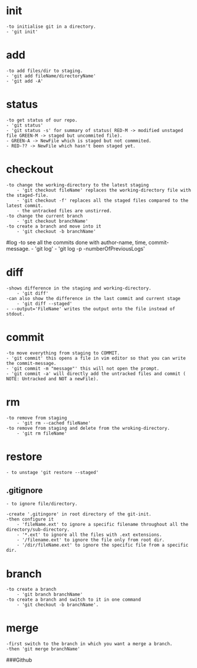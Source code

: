# init
	-to initialise git in a directory.
	- 'git init'
# add
	-to add files/dir to staging.
	- 'git add fileName/directoryName'
	- 'git add -A'
# status
	-to get status of our repo.
	- 'git status'
	- 'git status -s' for summary of status( RED-M -> modified unstaged file GREEN-M -> staged but uncommited file).
	- GREEN-A -> NewFile which is staged but not commmited.
	- RED-?? -> NewFile which hasn't been staged yet.

# checkout
	-to change the working-directory to the latest staging 
		- 'git checkout fileName' replaces the working-directory file with the staged-file.
		- 'git checkout -f' replaces all the staged files compared to the latest commit.
		- the untracked files are unstirred.
	-to change the current branch
		- 'git checkout branchName'
	-to create a branch and move into it 
		- 'git checkout -b branchName'
#log
	-to see all the commits done with author-name, time, commit-message.
	- 'git log'
	- 'git log -p -numberOfPreviousLogs'

# diff
	-shows difference in the staging and working-directory.
		- 'git diff'
	-can also show the difference in the last commit and current stage
		- 'git diff --staged'
	- --output='FileName' writes the output onto the file instead of stdout.
# commit
	-to move everything from staging to COMMIT.
	- 'git commit' this opens a file in vim editor so that you can write the commit-message.
	- 'git commit -m "message"' this will not open the prompt.
	- 'git commit -a' will directly add the untracked files and commit ( NOTE: Untracked and NOT a newFile).
# rm
	-to remove from staging
		- 'git rm --cached fileName'
	-to remove from staging and delete from the wroking-directory.		
		- 'git rm fileName'
# restore
	- to unstage 'git restore --staged'
		

## .gitignore
	- to ignore file/directory.
	
	-create '.gitingore' in root directory of the git-init.
	-then configure it 
		- 'fileName.ext' to ignore a specific filename throughout all the directory/sub-directory.
		- '*.ext' to ignore all the files with .ext extensions.
		- '/filename.ext' to ignore the file only from root dir.
		- '/dir/fileName.ext' to ignore the specific file from a specific dir.
 
# branch
	-to create a branch
		- 'git branch branchName'
	-to create a branch and switch to it in one command
		- 'git checkout -b branchName'.	
# merge
	-first switch to the branch in which you want a merge a branch.
	-then 'git merge branchName'
 



###Github 

